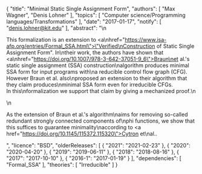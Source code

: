{
    "title": "Minimal Static Single Assignment Form",
    "authors": [
        "Max Wagner",
        "Denis Lohner"
    ],
    "topics": [
        "Computer science/Programming languages/Transformations"
    ],
    "date": "2017-01-17",
    "notify": [
        "denis.lohner@kit.edu"
    ],
    "abstract": "\n<p>This formalization is an extension to <a\nhref=\"https://www.isa-afp.org/entries/Formal_SSA.html\">\"Verified\nConstruction of Static Single Assignment Form\"</a>. In\ntheir work, the authors have shown that <a\nhref=\"https://doi.org/10.1007/978-3-642-37051-9_6\">Braun\net al.'s static single assignment (SSA) construction\nalgorithm</a> produces minimal SSA form for input programs with\na reducible control flow graph (CFG). However Braun et al. also\nproposed an extension to their algorithm that they claim produces\nminimal SSA form even for irreducible CFGs.<br> In this\nformalization we support that claim by giving a mechanized proof.\n</p>\n<p>As the extension of Braun et al.'s algorithm\naims for removing so-called redundant strongly connected components of\nphi functions, we show that this suffices to guarantee minimality\naccording to <a href=\"https://doi.org/10.1145/115372.115320\">Cytron et\nal.</a>.</p>",
    "licence": "BSD",
    "olderReleases": [
        {
            "2021": "2021-02-23"
        },
        {
            "2020": "2020-04-20"
        },
        {
            "2019": "2019-06-11"
        },
        {
            "2018": "2018-08-16"
        },
        {
            "2017": "2017-10-10"
        },
        {
            "2016-1": "2017-01-19"
        }
    ],
    "dependencies": [
        "Formal_SSA"
    ],
    "theories": [
        "Irreducible"
    ]
}
